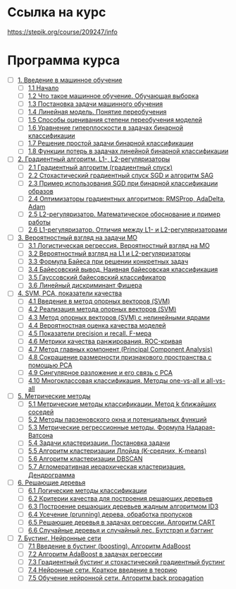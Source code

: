 # Ссылка на курс
https://stepik.org/course/209247/info


# Программа курса
- [ ] [1. Введение в машинное обучение](https://github.com/tskdvraz0r/education/tree/main/stepik/sergey_balakirev/good_good_python/03_course_ai_part_1_ml/module/module_01)
    - [ ] [1.1 Начало](https://github.com/tskdvraz0r/education/tree/main/stepik/sergey_balakirev/good_good_python/03_course_ai_part_1_ml/module/module_01/lesson_01)
    - [ ] [1.2 Что такое машинное обучение. Обучающая выборка](https://github.com/tskdvraz0r/education/tree/main/stepik/sergey_balakirev/good_good_python/03_course_ai_part_1_ml/module/module_01/lesson_02)
    - [ ] [1.3 Постановка задачи машинного обучения](https://github.com/tskdvraz0r/education/tree/main/stepik/sergey_balakirev/good_good_python/03_course_ai_part_1_ml/module/module_01/lesson_03)
    - [ ] [1.4 Линейная модель. Понятие переобучения](https://github.com/tskdvraz0r/education/tree/main/stepik/sergey_balakirev/good_good_python/03_course_ai_part_1_ml/module/module_01/lesson_04)
    - [ ] [1.5 Способы оценивания степени переобучения моделей](https://github.com/tskdvraz0r/education/tree/main/stepik/sergey_balakirev/good_good_python/03_course_ai_part_1_ml/module/module_01/lesson_05)
    - [ ] [1.6 Уравнение гиперплоскости в задачах бинарной классификации](https://github.com/tskdvraz0r/education/tree/main/stepik/sergey_balakirev/good_good_python/03_course_ai_part_1_ml/module/module_01/lesson_06)
    - [ ] [1.7 Решение простой задачи бинарной классификации](https://github.com/tskdvraz0r/education/tree/main/stepik/sergey_balakirev/good_good_python/03_course_ai_part_1_ml/module/module_01/lesson_07)
    - [ ] [1.8 Функции потерь в задачах линейной бинарной классификации](https://github.com/tskdvraz0r/education/tree/main/stepik/sergey_balakirev/good_good_python/03_course_ai_part_1_ml/module/module_01/lesson_08)

- [ ] [2. Градиентный алгоритм. L1-, L2-регуляризаторы](https://github.com/tskdvraz0r/education/tree/main/stepik/sergey_balakirev/good_good_python/03_course_ai_part_1_ml/module/module_02)
    - [ ] [2.1 Градиентный алгоритм (градиентный спуск)](https://github.com/tskdvraz0r/education/tree/main/stepik/sergey_balakirev/good_good_python/03_course_ai_part_1_ml/module/module_02/lesson_01)
    - [ ] [2.2 Стохастический градиентный спуск SGD и алгоритм SAG](https://github.com/tskdvraz0r/education/tree/main/stepik/sergey_balakirev/good_good_python/03_course_ai_part_1_ml/module/module_02/lesson_02)
    - [ ] [2.3 Пример использования SGD при бинарной классификации образов](https://github.com/tskdvraz0r/education/tree/main/stepik/sergey_balakirev/good_good_python/03_course_ai_part_1_ml/module/module_02/lesson_03)
    - [ ] [2.4 Оптимизаторы градиентных алгоритмов: RMSProp, AdaDelta, Adam](https://github.com/tskdvraz0r/education/tree/main/stepik/sergey_balakirev/good_good_python/03_course_ai_part_1_ml/module/module_02/lesson_04)
    - [ ] [2.5 L2-регуляризатор. Математическое обоснование и пример работы](https://github.com/tskdvraz0r/education/tree/main/stepik/sergey_balakirev/good_good_python/03_course_ai_part_1_ml/module/module_02/lesson_05)
    - [ ] [2.6 L1-регуляризатор. Отличия между L1- и L2-регуляризаторами](https://github.com/tskdvraz0r/education/tree/main/stepik/sergey_balakirev/good_good_python/03_course_ai_part_1_ml/module/module_02/lesson_06)

- [ ] [3. Вероятностный взгляд на задачи МО](https://github.com/tskdvraz0r/education/tree/main/stepik/sergey_balakirev/good_good_python/03_course_ai_part_1_ml/module/module_03)
    - [ ] [3.1 Логистическая регрессия. Вероятностный взгляд на МО](https://github.com/tskdvraz0r/education/tree/main/stepik/sergey_balakirev/good_good_python/03_course_ai_part_1_ml/module/module_03/lesson_01)
    - [ ] [3.2 Вероятностный взгляд на L1 и L2-регуляризаторы](https://github.com/tskdvraz0r/education/tree/main/stepik/sergey_balakirev/good_good_python/03_course_ai_part_1_ml/module/module_03/lesson_02)
    - [ ] [3.3 Формула Байеса при решении конкретных задач](https://github.com/tskdvraz0r/education/tree/main/stepik/sergey_balakirev/good_good_python/03_course_ai_part_1_ml/module/module_03/lesson_03)
    - [ ] [3.4 Байесовский вывод. Наивная байесовская классификация](https://github.com/tskdvraz0r/education/tree/main/stepik/sergey_balakirev/good_good_python/03_course_ai_part_1_ml/module/module_03/lesson_04)
    - [ ] [3.5 Гауссовский байесовский классификатор](https://github.com/tskdvraz0r/education/tree/main/stepik/sergey_balakirev/good_good_python/03_course_ai_part_1_ml/module/module_03/lesson_05)
    - [ ] [3.6 Линейный дискриминант Фишера](https://github.com/tskdvraz0r/education/tree/main/stepik/sergey_balakirev/good_good_python/03_course_ai_part_1_ml/module/module_03/lesson_06)

- [ ] [4. SVM, PCA, показатели качества](https://github.com/tskdvraz0r/education/tree/main/stepik/sergey_balakirev/good_good_python/03_course_ai_part_1_ml/module/module_04)
    - [ ] [4.1 Введение в метод опорных векторов (SVM)](https://github.com/tskdvraz0r/education/tree/main/stepik/sergey_balakirev/good_good_python/03_course_ai_part_1_ml/module/module_04/lesson_01)
    - [ ] [4.2 Реализация метода опорных векторов (SVM)](https://github.com/tskdvraz0r/education/tree/main/stepik/sergey_balakirev/good_good_python/03_course_ai_part_1_ml/module/module_04/lesson_02)
    - [ ] [4.3 Метод опорных векторов (SVM) с нелинейными ядрами](https://github.com/tskdvraz0r/education/tree/main/stepik/sergey_balakirev/good_good_python/03_course_ai_part_1_ml/module/module_04/lesson_03)
    - [ ] [4.4 Вероятностная оценка качества моделей](https://github.com/tskdvraz0r/education/tree/main/stepik/sergey_balakirev/good_good_python/03_course_ai_part_1_ml/module/module_04/lesson_04)
    - [ ] [4.5 Показатели precision и recall. F-мера](https://github.com/tskdvraz0r/education/tree/main/stepik/sergey_balakirev/good_good_python/03_course_ai_part_1_ml/module/module_04/lesson_05)
    - [ ] [4.6 Метрики качества ранжирования. ROC-кривая](https://github.com/tskdvraz0r/education/tree/main/stepik/sergey_balakirev/good_good_python/03_course_ai_part_1_ml/module/module_04/lesson_06)
    - [ ] [4.7 Метод главных компонент (Principal Component Analysis)](https://github.com/tskdvraz0r/education/tree/main/stepik/sergey_balakirev/good_good_python/03_course_ai_part_1_ml/module/module_04/lesson_07)
    - [ ] [4.8 Сокращение размерности признакового пространства с помощью PCA](https://github.com/tskdvraz0r/education/tree/main/stepik/sergey_balakirev/good_good_python/03_course_ai_part_1_ml/module/module_04/lesson_08)
    - [ ] [4.9 Сингулярное разложение и его связь с PCA](https://github.com/tskdvraz0r/education/tree/main/stepik/sergey_balakirev/good_good_python/03_course_ai_part_1_ml/module/module_04/lesson_09)
    - [ ] [4.10 Многоклассовая классификация. Методы one-vs-all и all-vs-all](https://github.com/tskdvraz0r/education/tree/main/stepik/sergey_balakirev/good_good_python/03_course_ai_part_1_ml/module/module_04/lesson_10)

- [ ] [5. Метрические методы](https://github.com/tskdvraz0r/education/tree/main/stepik/sergey_balakirev/good_good_python/03_course_ai_part_1_ml/module/module_05)
    - [ ] [5.1 Метрические методы классификации. Метод k ближайших соседей](https://github.com/tskdvraz0r/education/tree/main/stepik/sergey_balakirev/good_good_python/03_course_ai_part_1_ml/module/module_05/lesson_01)
    - [ ] [5.2 Методы парзеновского окна и потенциальных функций](https://github.com/tskdvraz0r/education/tree/main/stepik/sergey_balakirev/good_good_python/03_course_ai_part_1_ml/module/module_05/lesson_02)
    - [ ] [5.3 Метрические регрессионные методы. Формула Надарая-Ватсона](https://github.com/tskdvraz0r/education/tree/main/stepik/sergey_balakirev/good_good_python/03_course_ai_part_1_ml/module/module_05/lesson_03)
    - [ ] [5.4 Задачи кластеризации. Постановка задачи](https://github.com/tskdvraz0r/education/tree/main/stepik/sergey_balakirev/good_good_python/03_course_ai_part_1_ml/module/module_05/lesson_04)
    - [ ] [5.5 Алгоритм кластеризации Ллойда (K-средних, K-means)](https://github.com/tskdvraz0r/education/tree/main/stepik/sergey_balakirev/good_good_python/03_course_ai_part_1_ml/module/module_05/lesson_05)
    - [ ] [5.6 Алгоритм кластеризации DBSCAN](https://github.com/tskdvraz0r/education/tree/main/stepik/sergey_balakirev/good_good_python/03_course_ai_part_1_ml/module/module_05/lesson_06)
    - [ ] [5.7 Агломеративная иерархическая кластеризация. Дендрограмма](https://github.com/tskdvraz0r/education/tree/main/stepik/sergey_balakirev/good_good_python/03_course_ai_part_1_ml/module/module_05/lesson_07)

- [ ] [6. Решающие деревья](https://github.com/tskdvraz0r/education/tree/main/stepik/sergey_balakirev/good_good_python/03_course_ai_part_1_ml/module/module_06)
    - [ ] [6.1 Логические методы классификации](https://github.com/tskdvraz0r/education/tree/main/stepik/sergey_balakirev/good_good_python/03_course_ai_part_1_ml/module/module_06/lesson_01)
    - [ ] [6.2 Критерии качества для построения решающих деревьев](https://github.com/tskdvraz0r/education/tree/main/stepik/sergey_balakirev/good_good_python/03_course_ai_part_1_ml/module/module_06/lesson_02)
    - [ ] [6.3 Построение решающих деревьев жадным алгоритмом ID3](https://github.com/tskdvraz0r/education/tree/main/stepik/sergey_balakirev/good_good_python/03_course_ai_part_1_ml/module/module_06/lesson_03)
    - [ ] [6.4 Усечение (prunning) дерева, обработка пропусков](https://github.com/tskdvraz0r/education/tree/main/stepik/sergey_balakirev/good_good_python/03_course_ai_part_1_ml/module/module_06/lesson_04)
    - [ ] [6.5 Решающие деревья в задачах регрессии. Алгоритм CART](https://github.com/tskdvraz0r/education/tree/main/stepik/sergey_balakirev/good_good_python/03_course_ai_part_1_ml/module/module_06/lesson_05)
    - [ ] [6.6 Случайные деревья и случайный лес. Бутстрэп и бэггинг](https://github.com/tskdvraz0r/education/tree/main/stepik/sergey_balakirev/good_good_python/03_course_ai_part_1_ml/module/module_06/lesson_06)

- [ ] [7. Бустинг. Нейронные сети](https://github.com/tskdvraz0r/education/tree/main/stepik/sergey_balakirev/good_good_python/03_course_ai_part_1_ml/module/module_07)
    - [ ] [7.1 Введение в бустинг (boosting). Алгоритм AdaBoost](https://github.com/tskdvraz0r/education/tree/main/stepik/sergey_balakirev/good_good_python/03_course_ai_part_1_ml/module/module_07/lesson_01)
    - [ ] [7.2 Алгоритм AdaBoost в задачах регрессии](https://github.com/tskdvraz0r/education/tree/main/stepik/sergey_balakirev/good_good_python/03_course_ai_part_1_ml/module/module_07/lesson_02)
    - [ ] [7.3 Градиентный бустинг и стохастический градиентный бустинг](https://github.com/tskdvraz0r/education/tree/main/stepik/sergey_balakirev/good_good_python/03_course_ai_part_1_ml/module/module_07/lesson_03)
    - [ ] [7.4 Нейронные сети. Краткое введение в теорию](https://github.com/tskdvraz0r/education/tree/main/stepik/sergey_balakirev/good_good_python/03_course_ai_part_1_ml/module/module_07/lesson_04)
    - [ ] [7.5 Обучение нейронной сети. Алгоритм back propagation](https://github.com/tskdvraz0r/education/tree/main/stepik/sergey_balakirev/good_good_python/03_course_ai_part_1_ml/module/module_07/lesson_05)